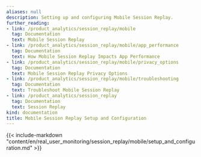 ```yaml
---
aliases: null
description: Setting up and configuring Mobile Session Replay.
further_reading:
- link: /product_analytics/session_replay/mobile
  tag: Documentation
  text: Mobile Session Replay
- link: /product_analytics/session_replay/mobile/app_performance
  tag: Documentation
  text: How Mobile Session Replay Impacts App Performance
- link: /product_analytics/session_replay/mobile/privacy_options
  tag: Documentation
  text: Mobile Session Replay Privacy Options
- link: /product_analytics/session_replay/mobile/troubleshooting
  tag: Documentation
  text: Troubleshoot Mobile Session Replay
- link: /product_analytics/session_replay
  tag: Documentation
  text: Session Replay
kind: documentation
title: Mobile Session Replay Setup and Configuration
---
```


{{< include-markdown "content/en/real_user_monitoring/session_replay/mobile/setup_and_configuration.md" >}}